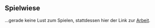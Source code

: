 Spielwiese
----------

...gerade keine Lust zum Spielen, stattdessen hier der Link zur [Arbeit](https://fbi.h-da.de).
